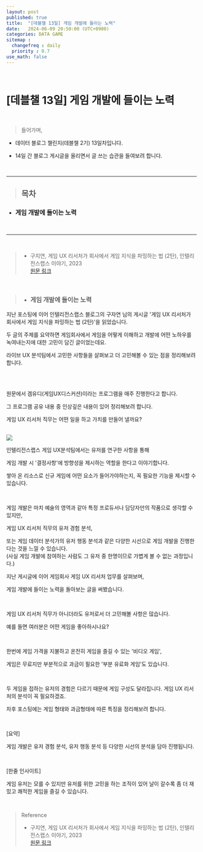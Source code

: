```yaml
---
layout: post
published: true
title:  "[데블챌 13일] 게임 개발에 들이는 노력"
date:   2024-06-09 20:50:00 (UTC+0900)
categories: DATA GAME
sitemap :
  changefreq : daily
  priority : 0.7
use_math: false
---
```



<br />

# [데블챌 13일] 게임 개발에 들이는 노력



<br />

> 들어가며,

- 데이터 블로그 챌린지(데블챌 2기) 13일차입니다.

- 14일 간 블로그 게시글을 올리면서 글 쓰는 습관을 들여보려 합니다.

<br />

----

> ## 목차

* ### 게임 개발에 들이는 노력

<br />

----

<br />

> - 구지연, 게임 UX 리서처가 회사에서 게임 지식을 파밍하는 법 (2탄), 인텔리전스랩스 이야기, 2023 <br /> <A href = 'https://www.intelligencelabs.tech/8ec650c0-f86e-4045-bf2d-aa2e39ba29d6#8ec650c0-f86e-4045-bf2d-aa2e39ba29d6' > 원문 링크 </A>




<br />

> * ### 게임 개발에 들이는 노력

지난 포스팅에 이어 인텔리전스랩스 블로그의 구자연 님의 게시글 '게임 UX 리서처가 회사에서 게임 지식을 파밍하는 법 (2탄)'을 읽었습니다.

두 글의 주제를 요약하면 게임회사에서 게임을 어떻게 이해하고 개발에 어떤 노하우를 녹여내는지에 대한 고민이 담긴 글이었는데요.

라이브 UX 분석팀에서 고민한 사항들을 살펴보고 더 고민해볼 수 있는 점을 정리해보려 합니다.

<br />


<br />

원문에서 겜유디(게임UX디스커션)이라는 프로그램을 매주 진행한다고 합니다.

그 프로그램 공유 내용 중 인상깊은 내용이 있어 정리해보려 합니다.

게임 UX 리서처 직무는 어떤 일을 하고 가치를 만들어 낼까요?


<br />

<img src="https://capture.dropbox.com/CfFoJvRa2kdjHkWA?raw=1">


<br />



인텔리전스랩스 게임 UX분석팀에서는 유저를 연구한 사항을 통해 

게임 개발 시 '결정사항'에 방향성을 제시하는 역할을 한다고 이야기합니다.

쌓아 온 리소스로 신규 게임에 어떤 요소가 들어가야하는지, 꼭 필요한 기능을 제시할 수 있습니다.

<br />

게임 개발은 마치 예술의 영역과 같아 특정 프로듀서나 담당자만의 작품으로 생각할 수 있지만,

게임 UX 리서처 직무의 유저 경험 분석,

또는 게임 데이터 분석가의 유저 행동 분석과 같은 다양한 시선으로 게임 개발을 진행한다는 것을 느낄 수 있습니다.
<br /> (사실 게임 개발에 참여하는 사람도 그 유저 중 한명이므로 가볍게 볼 수 없는 과정입니다.)



지난 게시글에 이어 게임회사 게임 UX 리서처 업무를 살펴보며,

게임 개발에 들이는 노력을 돌아보는 글을 써봤습니다.

<br />

게임 UX 리서처 직무가 아니더라도 유저로서 더 고민해볼 사항은 많습니다. 

예를 들면 여러분은 어떤 게임을 좋아하시나요?

<br />

한번에 게임 가격을 지불하고 온전히 게임을 즐길 수 있는 '비디오 게임',

게임은 무료지만 부분적으로 과금이 필요한 '부분 유료화 게임'도 있습니다.

<br />

두 게임을 접하는 유저의 경험은 다르기 때문에 게임 구성도 달라집니다. 게임 UX 리서처의 분석이 꼭 필요하겠죠.

차후 포스팅에는 게임 형태와 과금형태에 따른 특징을 정리해보려 합니다. 

<br />

[요약] 

게임 개발은 유저 경험 분석, 유저 행동 분석 등 다양한 시선의 분석을 담아 진행됩니다.

<br />

[한줄 인사이트]

게임 유저는 모를 수 있지만 유저를 위한 고민을 하는 조직이 있어 날이 갈수록 좀 더 재밌고 쾌적한 게임을 즐길 수 있습니다.


<br />


> Reference
> - 구지연, 게임 UX 리서처가 회사에서 게임 지식을 파밍하는 법 (2탄), 인텔리전스랩스 이야기, 2023 <br /> <A href = 'https://www.intelligencelabs.tech/8ec650c0-f86e-4045-bf2d-aa2e39ba29d6#8ec650c0-f86e-4045-bf2d-aa2e39ba29d6' > 원문 링크 </A>